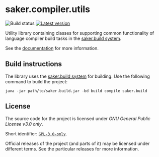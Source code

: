 # saker.compiler.utils

![Build status](https://img.shields.io/azure-devops/build/sakerbuild/e8424f6d-a9d2-4b28-97b8-61b981ca2af4/6/master) [![Latest version](https://mirror.nest.saker.build/badges/saker.compiler.utils/version.svg)](https://nest.saker.build/package/saker.compiler.utils "saker.compiler.utils | saker.nest")

Utility library containing classes for supporting common functionality of language compiler build tasks in the [saker.build system](https://saker.build).

See the [documentation](https://saker.build/saker.compiler.utils/doc/) for more information.

## Build instructions

The library uses the [saker.build system](https://saker.build) for building. Use the following command to build the project:

```
java -jar path/to/saker.build.jar -bd build compile saker.build
```

## License

The source code for the project is licensed under *GNU General Public License v3.0 only*.

Short identifier: [`GPL-3.0-only`](https://spdx.org/licenses/GPL-3.0-only.html).

Official releases of the project (and parts of it) may be licensed under different terms. See the particular releases for more information.
